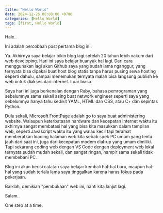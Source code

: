 ```yaml
---
title: "Hello World"
date: 2024-12-26 00:00:00 +0700
categories: [Hello World]
tags: [first, Hello World]
---
```




Halo..

Ini adalah percobaan post pertama blog ini.

Ya. Akhirnya saya belajar bikin blog lagi setelah 20 tahun lebih vakum dari web developing.
Hari ini saya belajar buanyak hal lagi. Dari cara menggunakan lagi akun Github saya yang sudah lama nganggur, yang ternyata bisa dipakai buat host blog statis tanpa harus pusing sewa hosting seperti dahulu, sampai menemukan ternyata malah bisa langsung publish ke web untuk diakses dari internet. Luar biasa.

Saya hari ini juga berkenalan dengan Ruby, bahasa pemrograman yang sebelumnya sama sekali asing buat network engineer seperti saya yang sebelumnya hanya tahu sedikit YAML, HTML dan CSS, atau C+ dan sepintas Python.

Dulu sekali, Microsoft FrontPage adalah go to saya buat administering website. Walaupun keterbatasan hardware dan kecepatan internet waktu itu akhirnya sangat membatasi hal yang bisa kita masukkan dalam tampilan web, seperti Javascript waktu itu yang walau kecil tapi teramat memberatkan loading halaman web kita sebab spek PC umum yang tentu jauh dari saat ini, juga dari kecepatan modem dial-up yang umum dimiliki. Tapi sekarang coding web dengan VS Code dengan deployment web lokal ternyata sudah mudah sekali, dan sangat ringan, hampir sama sekali tidak membebani PC. 

Blog ini akan berisi catatan saya belajar kembali hal-hal baru, maupun hal-hal yang sudah terlalu lama saya tinggalkan karena harus fokus pada pekerjaan. 

Baiklah, demikian "pembukaan" web ini, nanti kita lanjut lagi. 

Salam..



One step at a time. 
